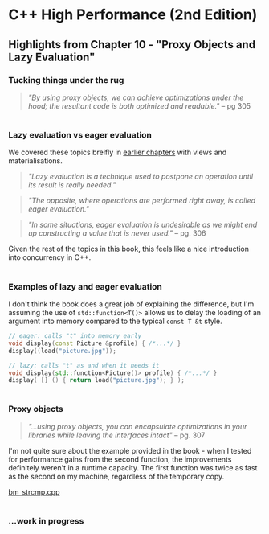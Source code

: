 # C++ High Performance (2nd Edition)

## Highlights from Chapter 10 - "Proxy Objects and Lazy Evaluation"

### Tucking things under the rug
> _"By using proxy objects, we can achieve optimizations under the hood; the resultant code is both optimized and readable."_ – pg 305

#
### Lazy evaluation vs eager evaluation
We covered these topics breifly in [earlier chapters](../Chapter%2006%20-%20Ranges%20and%20Views/README.md#stdviews-are-lazy-evaluated) with views and materialisations.

> _"Lazy evaluation is a technique used to postpone an operation until its result is really needed."_

> _"The opposite, where operations are performed right away, is called eager evaluation."_

> _"In some situations, eager evaluation is undesirable as we might end up constructing a value that is never used."_ – pg. 306

Given the rest of the topics in this book, this feels like a nice introduction into concurrency in C++.

#
### Examples of lazy and eager evaluation
I don't think the book does a great job of explaining the difference, but I'm assuming the use of `std::function<T()>` allows us to delay the loading of an argument into memory compared to the typical `const T &t` style.
```cpp
// eager: calls "t" into memory early
void display(const Picture &profile) { /*...*/ }
display((load("picture.jpg"));
```
```cpp
// lazy: calls "t" as and when it needs it
void display(std::function<Picture()> profile) { /*...*/ }
display( [] () { return load("picture.jpg"); } );
```
#
### Proxy objects
> _"...using proxy objects, you can encapsulate optimizations in your libraries while leaving the interfaces intact"_ – pg. 307

I'm not quite sure about the example provided in the book - when I tested for performance gains from the second function, the improvements definitely weren't in a runtime capacity. The first function was twice as fast as the second on my machine, regardless of the temporary copy.

[bm_strcmp.cpp](bm_strcmp.cpp)



#
### ...work in progress
